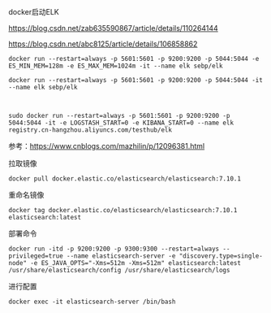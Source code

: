 

docker启动ELK

https://blog.csdn.net/zab635590867/article/details/110264144

https://blog.csdn.net/abc8125/article/details/106858862





```
docker run --restart=always -p 5601:5601 -p 9200:9200 -p 5044:5044 -e ES_MIN_MEM=128m -e ES_MAX_MEM=1024m -it --name elk sebp/elk

docker run --restart=always -p 5601:5601 -p 9200:9200 -p 5044:5044 -it --name elk sebp/elk



sudo docker run --restart=always -p 5601:5601 -p 9200:9200 -p 5044:5044 -it -e LOGSTASH_START=0 -e KIBANA_START=0 --name elk registry.cn-hangzhou.aliyuncs.com/testhub/elk
```









参考：https://www.cnblogs.com/mazhilin/p/12096381.html

拉取镜像

```
docker pull docker.elastic.co/elasticsearch/elasticsearch:7.10.1
```

重命名镜像

```
docker tag docker.elastic.co/elasticsearch/elasticsearch:7.10.1 elasticsearch:latest
```

部署命令

```
docker run -itd -p 9200:9200 -p 9300:9300 --restart=always --privileged=true --name elasticsearch-server -e "discovery.type=single-node" -e ES_JAVA_OPTS="-Xms=512m -Xms=512m" elasticsearch:latest /usr/share/elasticsearch/config /usr/share/elasticsearch/logs
```

进行配置

```
docker exec -it elasticsearch-server /bin/bash
```

